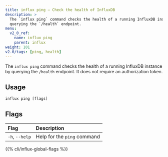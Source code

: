 ```yaml
---
title: influx ping – Check the health of InfluxDB
description: >
  The `influx ping` command checks the health of a running InfluxDB instance by
  querying the `/health` endpoint.
menu:
  v2_0_ref:
    name: influx ping
    parent: influx
weight: 101
v2.0/tags: [ping, health]
---
```


The `influx ping` command checks the health of a running InfluxDB instance by
querying the `/health` endpoint.
It does not require an authorization token.

## Usage
```
influx ping [flags]
```

## Flags
| Flag           | Description                 |
|:----           |:-----------                 |
| `-h`, `--help` | Help for the `ping` command |

{{% cli/influx-global-flags %}}
